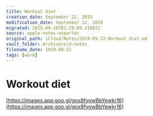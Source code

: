 ```yaml
---
title: Workout diet
creation_date: September 22, 2019
modification_date: September 22, 2019
migrated: 2025-09-20T01:29:09.318072
source: apple-notes-exporter
original_path: iCloud/Notes/2019-09-22-Workout diet.md
vault_folder: Archive/old-notes
filename_date: 2019-09-22
tags: [work]
---
```



# Workout diet
[https://images.app.goo.gl/gox8fyowBbYewkr16](https://images.app.goo.gl/gox8fyowBbYewkr16)


